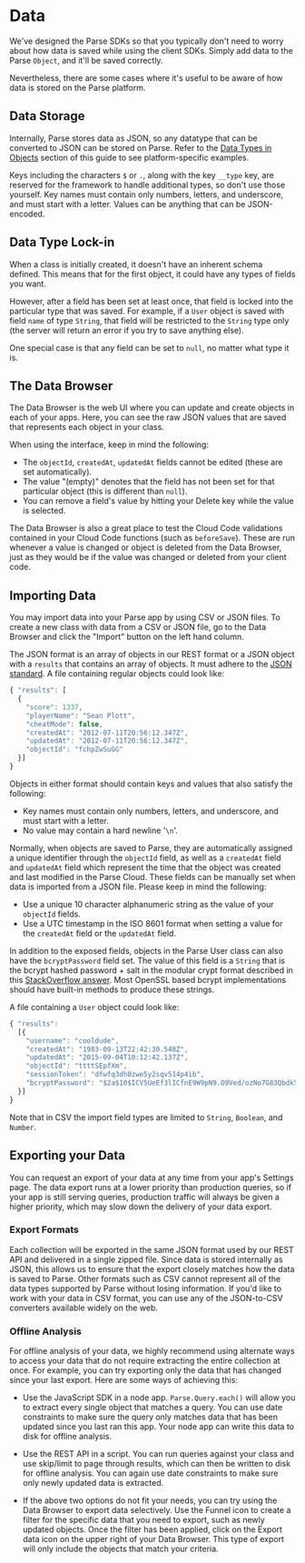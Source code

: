 # Data

We've designed the Parse SDKs so that you typically don't need to worry about how data is saved while using the client SDKs. Simply add data to the Parse `Object`, and it'll be saved correctly.

Nevertheless, there are some cases where it's useful to be aware of how data is stored on the Parse platform.

## Data Storage

Internally, Parse stores data as JSON, so any datatype that can be converted to JSON can be stored on Parse. Refer to the [Data Types in Objects](#objects-data-types) section of this guide to see platform-specific examples.

Keys including the characters `$` or `.`, along with the key `__type` key, are reserved for the framework to handle additional types, so don't use those yourself. Key names must contain only numbers, letters, and underscore, and must start with a letter. Values can be anything that can be JSON-encoded.

## Data Type Lock-in

When a class is initially created, it doesn't have an inherent schema defined. This means that for the first object, it could have any types of fields you want.

However, after a field has been set at least once, that field is locked into the particular type that was saved. For example, if a `User` object is saved with field `name` of type `String`, that field will be restricted to the `String` type only (the server will return an error if you try to save anything else).

One special case is that any field can be set to `null`, no matter what type it is.

## The Data Browser

The Data Browser is the web UI where you can update and create objects in each of your apps. Here, you can see the raw JSON values that are saved that represents each object in your class.

When using the interface, keep in mind the following:

* The `objectId`, `createdAt`, `updatedAt` fields cannot be edited (these are set automatically).
* The value "(empty)" denotes that the field has not been set for that particular object (this is different than `null`).
* You can remove a field's value by hitting your Delete key while the value is selected.

The Data Browser is also a great place to test the Cloud Code validations contained in your Cloud Code functions (such as `beforeSave`). These are run whenever a value is changed or object is deleted from the Data Browser, just as they would be if the value was changed or deleted from your client code.

## Importing Data

You may import data into your Parse app by using CSV or JSON files. To create a new class with data from a CSV or JSON file, go to the Data Browser and click the "Import" button on the left hand column.

The JSON format is an array of objects in our REST format or a JSON object with a `results` that contains an array of objects. It must adhere to the [JSON standard](http://json.org/). A file containing regular objects could look like:

```js
{ "results": [
  {
    "score": 1337,
    "playerName": "Sean Plott",
    "cheatMode": false,
    "createdAt": "2012-07-11T20:56:12.347Z",
    "updatedAt": "2012-07-11T20:56:12.347Z",
    "objectId": "fchpZwSuGG"
  }]
}
```

Objects in either format should contain keys and values that also satisfy the following:

* Key names must contain only numbers, letters, and underscore, and must start with a letter.
* No value may contain a hard newline '`\n`'.

Normally, when objects are saved to Parse, they are automatically assigned a unique identifier through the `objectId` field, as well as a `createdAt` field and `updatedAt` field which represent the time that the object was created and last modified in the Parse Cloud. These fields can be manually set when data is imported from a JSON file. Please keep in mind the following:

* Use a unique 10 character alphanumeric string as the value of your `objectId` fields.
* Use a UTC timestamp in the ISO 8601 format when setting a value for the `createdAt` field or the `updatedAt` field.

In addition to the exposed fields, objects in the Parse User class can also have the `bcryptPassword` field set. The value of this field is a `String` that is the bcrypt hashed password + salt in the modular crypt format described in this [StackOverflow answer](http://stackoverflow.com/a/5882472/1351961). Most OpenSSL based bcrypt implementations should have built-in methods to produce these strings.

A file containing a `User` object could look like:

```js
{ "results":
  [{
    "username": "cooldude",
    "createdAt": "1983-09-13T22:42:30.548Z",
    "updatedAt": "2015-09-04T10:12:42.137Z",
    "objectId": "ttttSEpfXm",
    "sessionToken": "dfwfq3dh0zwe5y2sqv514p4ib",
    "bcryptPassword": "$2a$10$ICV5UeEf3lICfnE9W9pN9.O9Ved/ozNo7G83Qbdk5rmyvY8l16MIK"
  }]
}
```

Note that in CSV the import field types are limited to `String`, `Boolean`, and `Number`.

## Exporting your Data

You can request an export of your data at any time from your app's Settings page. The data export runs at a lower priority than production queries, so if your app is still serving queries, production traffic will always be given a higher priority, which may slow down the delivery of your data export.

### Export Formats

Each collection will be exported in the same JSON format used by our REST API and delivered in a single zipped file. Since data is stored internally as JSON, this allows us to ensure that the export closely matches how the data is saved to Parse. Other formats such as CSV cannot represent all of the data types supported by Parse without losing information. If you'd like to work with your data in CSV format, you can use any of the JSON-to-CSV converters available widely on the web.

### Offline Analysis

For offline analysis of your data, we highly recommend using alternate ways to access your data that do not require extracting the entire collection at once. For example, you can try exporting only the data that has changed since your last export. Here are some ways of achieving this:

* Use the JavaScript SDK in a node app. `Parse.Query.each()` will allow you to extract every single object that matches a query. You can use date constraints to make sure the query only matches data that has been updated since you last ran this app. Your node app can write this data to disk for offline analysis.

* Use the REST API in a script. You can run queries against your class and use skip/limit to page through results, which can then be written to disk for offline analysis. You can again use date constraints to make sure only newly updated data is extracted.

* If the above two options do not fit your needs, you can try using the Data Browser to export data selectively. Use the Funnel icon to create a filter for the specific data that you need to export, such as newly updated objects. Once the filter has been applied, click on the Export data icon on the upper right of your Data Browser. This type of export will only include the objects that match your criteria.
